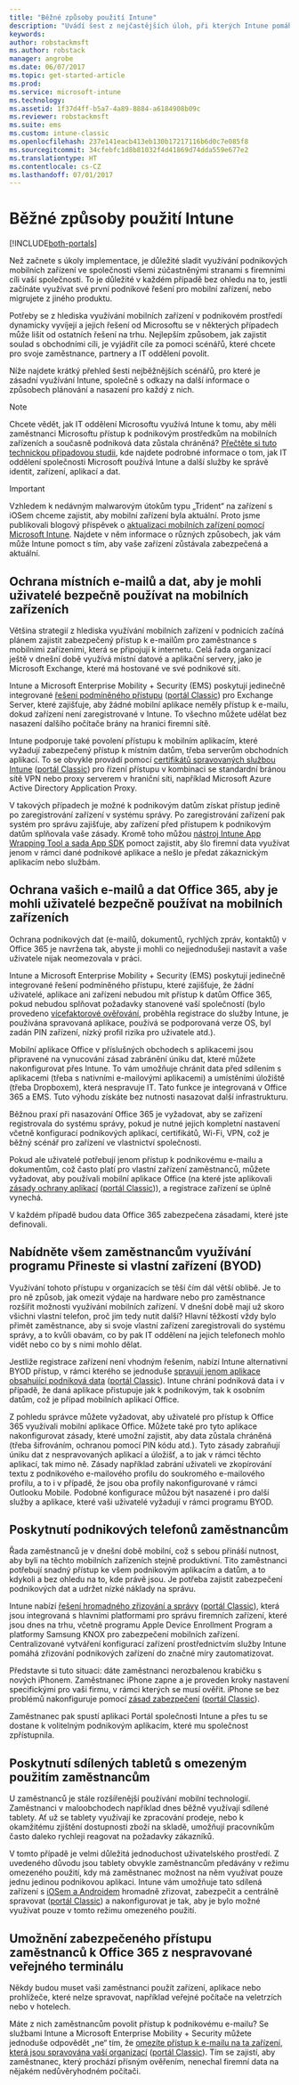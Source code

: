 ```yaml
---
title: "Běžné způsoby použití Intune"
description: "Uvádí šest z nejčastějších úloh, při kterých Intune pomáhá."
keywords: 
author: robstackmsft
ms.author: robstack
manager: angrobe
ms.date: 06/07/2017
ms.topic: get-started-article
ms.prod: 
ms.service: microsoft-intune
ms.technology: 
ms.assetid: 1f37d4ff-b5a7-4a89-8884-a6184908b09c
ms.reviewer: robstackmsft
ms.suite: ems
ms.custom: intune-classic
ms.openlocfilehash: 237e141eacb413eb130b17217116b6d0c7e085f8
ms.sourcegitcommit: 34cfebfc1d8b81032f4d41869d74dda559e677e2
ms.translationtype: HT
ms.contentlocale: cs-CZ
ms.lasthandoff: 07/01/2017
---
```

# <a name="common-ways-to-use-intune"></a>Běžné způsoby použití Intune

[!INCLUDE[both-portals](./includes/note-for-both-portals.md)]

Než začnete s úkoly implementace, je důležité sladit využívání podnikových mobilních zařízení ve společnosti všemi zúčastněnými stranami s firemními cíli vaší společnosti.  To je důležité v každém případě bez ohledu na to, jestli začínáte využívat své první podnikové řešení pro mobilní zařízení, nebo migrujete z jiného produktu.  

Potřeby se z hlediska využívání mobilních zařízení v podnikovém prostředí dynamicky vyvíjejí a jejich řešení od Microsoftu se v některých případech může lišit od ostatních řešení na trhu. Nejlepším způsobem, jak zajistit soulad s obchodními cíli, je vyjádřit cíle za pomoci scénářů, které chcete pro svoje zaměstnance, partnery a IT oddělení povolit.  

Níže najdete krátký přehled šesti nejběžnějších scénářů, pro které je zásadní využívání Intune, společně s odkazy na další informace o způsobech plánování a nasazení pro každý z nich.

>[!NOTE]
>Chcete vědět, jak IT oddělení Microsoftu využívá Intune k tomu, aby měli zaměstnanci Microsoftu přístup k podnikovým prostředkům na mobilních zařízeních a současně podniková data zůstala chráněná? [Přečtěte si tuto technickou případovou studii](https://www.microsoft.com/itshowcase/Article/Content/588), kde najdete podrobné informace o tom, jak IT oddělení společnosti Microsoft používá Intune a další služby ke správě identit, zařízení, aplikací a dat.  

>[!IMPORTANT]
>Vzhledem k nedávným malwarovým útokům typu „Trident“ na zařízení s iOSem chceme zajistit, aby mobilní zařízení byla aktuální. Proto jsme publikovali blogový příspěvek o [aktualizaci mobilních zařízení pomocí Microsoft Intune](https://blogs.technet.microsoft.com/enterprisemobility/2016/08/26/ensuring-mobile-devices-are-up-to-date-using-microsoft-intune/). Najdete v něm informace o různých způsobech, jak vám může Intune pomoct s tím, aby vaše zařízení zůstávala zabezpečená a aktuální.

## <a name="protecting-your-on-premises-email-and-data-so-it-can-be-safely-accessed-by-mobile-devices"></a>Ochrana místních e-mailů a dat, aby je mohli uživatelé bezpečně používat na mobilních zařízeních
Většina strategií z hlediska využívání mobilních zařízení v podnicích začíná plánem zajistit zabezpečený přístup k e-mailům pro zaměstnance s mobilními zařízeními, která se připojují k internetu. Celá řada organizací ještě v dnešní době využívá místní datové a aplikační servery, jako je Microsoft Exchange, které má hostované ve své podnikové síti.


Intune a Microsoft Enterprise Mobility + Security (EMS) poskytují jedinečně integrované [řešení podmíněného přístupu](conditional-access.md) ([portál Classic](/intune-classic/deploy-use/restrict-access-to-email-and-o365-services-with-microsoft-intune)) pro Exchange Server, které zajišťuje, aby žádné mobilní aplikace neměly přístup k e-mailu, dokud zařízení není zaregistrované v Intune. To všechno můžete udělat bez nasazení dalšího počítače brány na hranici firemní sítě.

Intune podporuje také povolení přístupu k mobilním aplikacím, které vyžadují zabezpečený přístup k místním datům, třeba serverům obchodních aplikací. To se obvykle provádí pomocí [certifikátů spravovaných službou Intune](certificates-configure.md) ([portál Classic](/intune-classic/deploy-use/secure-resource-access-with-certificate-profiles)) pro řízení přístupu v kombinaci se standardní bránou sítě VPN nebo proxy serverem v hraniční síti, například Microsoft Azure Active Directory Application Proxy.  

V takových případech je možné k podnikovým datům získat přístup jedině po zaregistrování zařízení v systému správy. Po zaregistrování zařízení pak systém pro správu zajišťuje, aby zařízení před přístupem k podnikovým datům splňovala vaše zásady. Kromě toho můžou [nástroj Intune App Wrapping Tool a sada App SDK](apps-prepare-mobile-application-management.md) pomoct zajistit, aby šlo firemní data využívat jenom v rámci dané podnikové aplikace a nešlo je předat zákaznickým aplikacím nebo službám.

<!-- Learn more about how to plan and deploy Intune to help secure on-premises email and data. -->


## <a name="protecting-your-office-365-email-and-data-so-it-can-be-safely-accessed-by-mobile-devices"></a>Ochrana vašich e-mailů a dat Office 365, aby je mohli uživatelé bezpečně používat na mobilních zařízeních
Ochrana podnikových dat (e-mailů, dokumentů, rychlých zpráv, kontaktů) v Office 365 je navržena tak, abyste ji mohli co nejjednodušeji nastavit a vaše uživatele nijak neomezovala v práci.


Intune a Microsoft Enterprise Mobility + Security (EMS) poskytují jedinečně integrované řešení podmíněného přístupu, které zajišťuje, že žádní uživatelé, aplikace ani zařízení nebudou mít přístup k datům Office 365, pokud nebudou splňovat požadavky stanovené vaší společností (bylo provedeno [vícefaktorové ověřování](/intune-classic/deploy-use/multi-factor-authentication-azure-active-directory), proběhla registrace do služby Intune, je používána spravovaná aplikace, používá se podporovaná verze OS, byl zadán PIN zařízení, nízký profil rizika pro uživatele atd.).


Mobilní aplikace Office v příslušných obchodech s aplikacemi jsou připravené na vynucování zásad zabránění úniku dat, které můžete nakonfigurovat přes Intune. To vám umožňuje chránit data před sdílením s aplikacemi (třeba s nativními e-mailovými aplikacemi) a umístěními úložiště (třeba Dropboxem), která nespravuje IT. Tato funkce je integrovaná v Office 365 a EMS. Tuto výhodu získáte bez nutnosti nasazovat další infrastrukturu.

Běžnou praxí při nasazování Office 365 je vyžadovat, aby se zařízení registrovala do systému správy, pokud je nutné jejich kompletní nastavení včetně konfigurací podnikových aplikací, certifikátů, Wi-Fi, VPN, což je běžný scénář pro zařízení ve vlastnictví společnosti.  


Pokud ale uživatelé potřebují jenom přístup k podnikovému e-mailu a dokumentům, což často platí pro vlastní zařízení zaměstnanců, můžete vyžadovat, aby používali mobilní aplikace Office (na které jste aplikovali [zásady ochrany aplikací](app-protection-policies.md) ([portál Classic](/intune-classic/deploy-use/protect-apps-and-data-with-microsoft-intune))), a registrace zařízení se úplně vynechá.  



V každém případě budou data Office 365 zabezpečena zásadami, které jste definovali.

<!-- Learn more about how to plan and deploy Intune to help secure Office 365 email and data. -->


## <a name="offer-a-bring-your-own-device-program-to-all-employees"></a>Nabídněte všem zaměstnancům využívání programu Přineste si vlastní zařízení (BYOD)
Využívání tohoto přístupu v organizacích se těší čím dál větší oblibě. Je to pro ně způsob, jak omezit výdaje na hardware nebo pro zaměstnance rozšířit možnosti využívání mobilních zařízení. V dnešní době mají už skoro všichni vlastní telefon, proč jim tedy nutit další? Hlavní těžkostí vždy bylo přimět zaměstnance, aby si svoje vlastní zařízení zaregistrovali do systému správy, a to kvůli obavám, co by pak IT oddělení na jejich telefonech mohlo vidět nebo co by s nimi mohlo dělat.  

Jestliže registrace zařízení není vhodným řešením, nabízí Intune alternativní BYOD přístup, v rámci kterého se jednoduše [spravují jenom aplikace obsahující podniková data](app-protection-policies.md) ([portál Classic](/intune-classic/deploy-use/protect-apps-and-data-with-microsoft-intune)). Intune chrání podniková data i v případě, že daná aplikace přistupuje jak k podnikovým, tak k osobním datům, což je případ mobilních aplikací Office.  

Z pohledu správce můžete vyžadovat, aby uživatelé pro přístup k Office 365 využívali mobilní aplikace Office. Můžete také pro tyto aplikace nakonfigurovat zásady, které umožní zajistit, aby data zůstala chráněná (třeba šifrováním, ochranou pomocí PIN kódu atd.). Tyto zásady zabraňují úniku dat z nespravovaných aplikací a úložišť, a to jak v rámci těchto aplikací, tak mimo ně. Zásady například zabrání uživateli ve zkopírování textu z podnikového e-mailového profilu do soukromého e-mailového profilu, a to i v případě, že jsou oba profily nakonfigurované v rámci Outlooku Mobile. Podobné konfigurace můžou být nasazené i pro další služby a aplikace, které vaši uživatelé vyžadují v rámci programu BYOD.

<!-- Learn more about how to plan and deploy Intune to support BYOD.-->

## <a name="issue-corporate-owned-phones-to-your-employees"></a>Poskytnutí podnikových telefonů zaměstnancům
Řada zaměstnanců je v dnešní době mobilní, což s sebou přináší nutnost, aby byli na těchto mobilních zařízeních stejně produktivní. Tito zaměstnanci potřebují snadný přístup ke všem podnikovým aplikacím a datům, a to kdykoli a bez ohledu na to, kde právě jsou. Je potřeba zajistit zabezpečení podnikových dat a udržet nízké náklady na správu.  

Intune nabízí [řešení hromadného zřizování a správy](device-enrollment.md) ([portál Classic](/intune-classic/deploy-use/manage-corporate-owned-devices)), která jsou integrovaná s hlavními platformami pro správu firemních zařízení, které jsou dnes na trhu, včetně programu Apple Device Enrollment Program a platformy Samsung KNOX pro zabezpečení mobilních zařízení. Centralizované vytváření konfigurací zařízení prostřednictvím služby Intune pomáhá zřizování podnikových zařízení do značné míry zautomatizovat.  

Představte si tuto situaci: dáte zaměstnanci nerozbalenou krabičku s nových iPhonem. Zaměstnanec iPhone zapne a je proveden kroky nastavení specifickými pro vaši firmu, v rámci kterých se musí ověřit. iPhone se bez problémů nakonfiguruje pomocí [zásad zabezpečení](device-profiles.md) ([portál Classic](/intune-classic/deploy-use/manage-settings-and-features-on-your-devices-with-microsoft-intune-policies)).

Zaměstnanec pak spustí aplikaci Portál společnosti Intune a přes tu se dostane k volitelným podnikovým aplikacím, které mu společnost zpřístupnila.

<!-- Learn more about how to plan and deploy Intune to support corporate owned devices. -->

## <a name="issue-limited-use-shared-tablets-to-your-employees"></a>Poskytnutí sdílených tabletů s omezeným použitím zaměstnancům
U zaměstnanců je stále rozšířenější používání mobilní technologií. Zaměstnanci v maloobchodech například dnes běžně využívají sdílené tablety.  Ať už se tablety využívají ke zpracování prodeje, nebo k okamžitému zjištění dostupnosti zboží na skladě, umožňují pracovníkům často daleko rychleji reagovat na požadavky zákazníků.

V tomto případě je velmi důležitá jednoduchost uživatelského prostředí. Z uvedeného důvodu jsou tablety obvykle zaměstnancům předávány v režimu omezeného použití, kdy má zaměstnanec možnost na něm využívat pouze jednu jedinou podnikovou aplikaci. Intune vám umožňuje tato sdílená zařízení s [iOSem a Androidem](device-profiles.md) hromadně zřizovat, zabezpečit a centrálně spravovat ([portál Classic](/intune-classic/deploy-use/manage-settings-and-features-on-your-devices-with-microsoft-intune-policies)) a nakonfigurovat je tak, aby je bylo možné využívat pouze v tomto režimu omezeného použití.

<!-- Learn more about how to plan and deploy Intune to support shared tablets. -->

## <a name="enable-your-employees-to-securely-access-office-365-from-an-unmanaged-public-kiosk"></a>Umožnění zabezpečeného přístupu zaměstnanců k Office 365 z nespravované veřejného terminálu
Někdy budou muset vaši zaměstnanci použít zařízení, aplikace nebo prohlížeče, které nelze spravovat, například veřejné počítače na veletrzích nebo v hotelech.

Máte z nich zaměstnancům povolit přístup k podnikovému e-mailu? Se službami Intune a Microsoft Enterprise Mobility + Security můžete jednoduše odpovědět „ne“ tím, že [omezíte přístup k e-mailu na ta zařízení, která jsou spravována vaší organizací](conditional-access.md) ([portál Classic](/intune-classic/deploy-use/restrict-access-to-email-and-o365-services-with-microsoft-intune)). Tím se zajistí, aby zaměstnanec, který prochází přísným ověřením, nenechal firemní data na nějakém nedůvěryhodném počítači.
